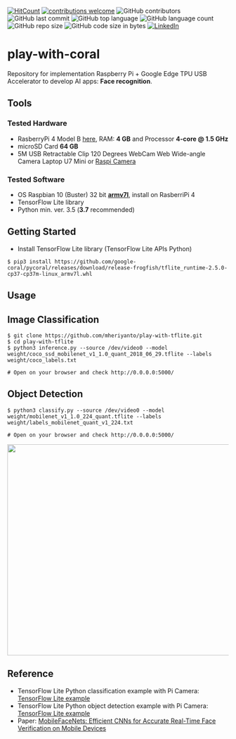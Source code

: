 [![HitCount](http://hits.dwyl.com/mheriyanto/play-with-coral.svg)](http://hits.dwyl.com/mheriyanto/play-with-coral)
[![contributions welcome](https://img.shields.io/badge/contributions-welcome-brightgreen.svg?style=flat)](https://github.com/mheriyanto/play-with-coral/issues)
![GitHub contributors](https://img.shields.io/github/contributors/mheriyanto/play-with-coral)
![GitHub last commit](https://img.shields.io/github/last-commit/mheriyanto/play-with-coral)
![GitHub top language](https://img.shields.io/github/languages/top/mheriyanto/play-with-coral)
![GitHub language count](https://img.shields.io/github/languages/count/mheriyanto/play-with-coral)
![GitHub repo size](https://img.shields.io/github/repo-size/mheriyanto/play-with-coral)
![GitHub code size in bytes](https://img.shields.io/github/languages/code-size/mheriyanto/play-with-coral)
[![LinkedIn](https://img.shields.io/badge/-LinkedIn-black.svg?style=flat&logo=linkedin&colorB=555)](https://id.linkedin.com/in/mheriyanto)

# play-with-coral
Repository for implementation Raspberry Pi + Google Edge TPU USB Accelerator to develop AI apps: **Face recognition**.

## Tools
### Tested Hardware
+ RasberryPi 4 Model B [here](https://www.raspberrypi.org/products/raspberry-pi-4-model-b/), RAM: **4 GB** and Processor **4-core @ 1.5 GHz** 
+ microSD Card **64 GB**
+ 5M USB Retractable Clip 120 Degrees WebCam Web Wide-angle Camera Laptop U7 Mini or [Raspi Camera](https://www.raspberrypi.org/documentation/hardware/camera/)

###  Tested Software
+ OS Raspbian 10 (Buster) 32 bit [**armv7l**](https://downloads.raspberrypi.org/raspios_armhf/images/raspios_armhf-2020-12-04/2020-12-02-raspios-buster-armhf.zip), install on RasberriPi 4
+ TensorFlow Lite library
+ Python min. ver. 3.5 (**3.7** recommended)

## Getting Started

+ Install TensorFlow Lite library (TensorFlow Lite APIs Python)

```console
$ pip3 install https://github.com/google-coral/pycoral/releases/download/release-frogfish/tflite_runtime-2.5.0-cp37-cp37m-linux_armv7l.whl
```

## Usage

## Image Classification
```console
$ git clone https://github.com/mheriyanto/play-with-tflite.git
$ cd play-with-tflite
$ python3 inference.py --source /dev/video0 --model weight/coco_ssd_mobilenet_v1_1.0_quant_2018_06_29.tflite --labels weight/coco_labels.txt

# Open on your browser and check http://0.0.0.0:5000/
```

## Object Detection
```console
$ python3 classify.py --source /dev/video0 --model weight/mobilenet_v1_1.0_224_quant.tflite --labels weight/labels_mobilenet_quant_v1_224.txt

# Open on your browser and check http://0.0.0.0:5000/
```

<img src="https://raw.githubusercontent.com/mheriyanto/play-with-coral/main/docs/output.gif" width="640px" height="480px">

## Reference
+ TensorFlow Lite Python classification example with Pi Camera: [TensorFlow Lite example](https://github.com/tensorflow/examples/tree/master/lite/examples/image_classification/raspberry_pi)
+ TensorFlow Lite Python object detection example with Pi Camera: [TensorFlow Lite example](https://github.com/tensorflow/examples/tree/master/lite/examples/object_detection/raspberry_pi)
+ Paper: [MobileFaceNets: Efficient CNNs for Accurate Real-Time Face Verification on Mobile Devices](https://arxiv.org/abs/1804.07573)
